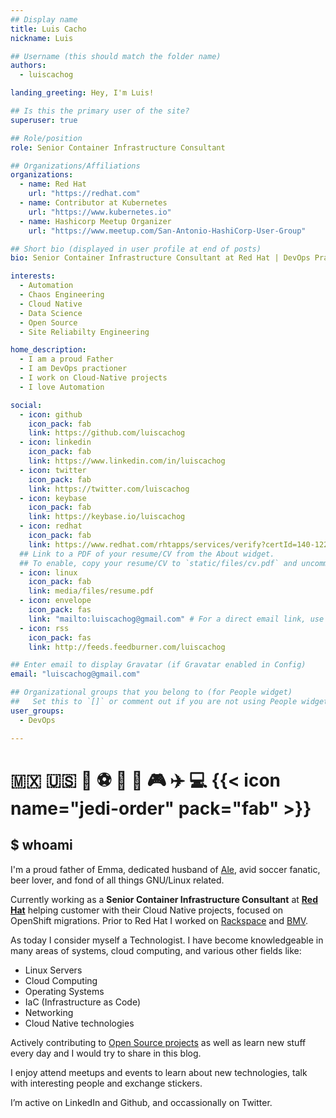 ```yaml
---
## Display name
title: Luis Cacho
nickname: Luis

## Username (this should match the folder name)
authors:
  - luiscachog

landing_greeting: Hey, I'm Luis!

## Is this the primary user of the site?
superuser: true

## Role/position
role: Senior Container Infrastructure Consultant

## Organizations/Affiliations
organizations:
  - name: Red Hat
    url: "https://redhat.com"
  - name: Contributor at Kubernetes
    url: "https://www.kubernetes.io"
  - name: Hashicorp Meetup Organizer
    url: "https://www.meetup.com/San-Antonio-HashiCorp-User-Group"

## Short bio (displayed in user profile at end of posts)
bio: Senior Container Infrastructure Consultant at Red Hat | DevOps Practitioner | Kubernetes Enthusiast | Ansible Ninja | Data Science Noob

interests:
  - Automation
  - Chaos Engineering
  - Cloud Native
  - Data Science
  - Open Source
  - Site Reliabilty Engineering

home_description:
  - I am a proud Father
  - I am DevOps practioner
  - I work on Cloud-Native projects
  - I love Automation

social:
  - icon: github
    icon_pack: fab
    link: https://github.com/luiscachog
  - icon: linkedin
    icon_pack: fab
    link: https://www.linkedin.com/in/luiscachog
  - icon: twitter
    icon_pack: fab
    link: https://twitter.com/luiscachog
  - icon: keybase
    icon_pack: fab
    link: https://keybase.io/luiscachog
  - icon: redhat
    icon_pack: fab
    link: https://www.redhat.com/rhtapps/services/verify?certId=140-122-987
  ## Link to a PDF of your resume/CV from the About widget.
  ## To enable, copy your resume/CV to `static/files/cv.pdf` and uncomment the lines below.
  - icon: linux
    icon_pack: fab
    link: media/files/resume.pdf
  - icon: envelope
    icon_pack: fas
    link: "mailto:luiscachog@gmail.com" # For a direct email link, use "mailto:test@example.org".
  - icon: rss
    icon_pack: fas
    link: http://feeds.feedburner.com/luiscachog

## Enter email to display Gravatar (if Gravatar enabled in Config)
email: "luiscachog@gmail.com"

## Organizational groups that you belong to (for People widget)
##   Set this to `[]` or comment out if you are not using People widget.
user_groups:
  - DevOps

---
```

# :mexico: :us: :football: :soccer: :baby: :dog: :video_game: :airplane: :computer: {{< icon name="jedi-order" pack="fab" >}}

## $ whoami

I'm a proud father of Emma, dedicated husband of [Ale](https://twitter.com/4l381), avid soccer fanatic, beer lover, and fond of all things GNU/Linux related.

Currently working as a **Senior Container Infrastructure Consultant** at **[Red Hat](https://redhat.com)** helping customer with their Cloud Native projects, focused on OpenShift migrations.
Prior to Red Hat I worked on [Rackspace](https://www.rackspace.com) and [BMV](https://www.bmv.com.mx/).

As today I consider myself a Technologist. I have become knowledgeable in many areas of systems, cloud computing, and various other fields like:

- Linux Servers
- Cloud Computing
- Operating Systems
- IaC (Infrastructure as Code)
- Networking
- Cloud Native technologies

Actively contributing to [Open Source projects](/projects) as well as learn new stuff every day and I would try to share in this blog.

I enjoy attend meetups and events to learn about new technologies, talk with interesting people and exchange stickers.

I’m active on LinkedIn and Github, and occassionally on Twitter.

